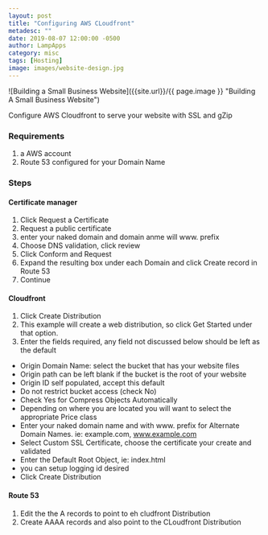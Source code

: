 ```yaml
---
layout: post
title: "Configuring AWS CLoudfront"
metadesc: ""
date: 2019-08-07 12:00:00 -0500
author: LampApps
category: misc
tags: [Hosting]
image: images/website-design.jpg
---
```


![Building a Small Business Website]({{site.url}}/{{ page.image }} "Building A Small Business Website")

Configure AWS Cloudfront to serve your website with SSL and gZip


<!--more-->

### Requirements
1. a AWS account
2. Route 53 configured for your Domain Name

### Steps

#### Certificate manager
1. Click Request a Certificate
2. Request a public certificate
3. enter your naked domain and domain anme will www. prefix
4. Choose DNS validation, click review
5. Click Conform and Request
6. Expand the resulting box under each Domain and click Create record in Route 53
7. Continue



#### Cloudfront
1. Click Create Distribution
2. This example will create a web distribution, so click Get Started under that option.
3. Enter the fields required, any field not discussed below should be left as the default
  * Origin Domain Name: select the bucket that has your website files
  * Origin path can be left blank if the bucket is the root of your website
  * Origin ID self populated, accept this default
  * Do not restrict bucket access (check No)
  * Check Yes for Compress Objects Automatically
  * Depending on where you are located you will want to select the appropriate Price class
  * Enter your naked domain name and with www. prefix for Alternate Domain Names. ie: example.com, www.example.com
  * Select Custom SSL Certificate, choose the certificate your create and validated
  * Enter the Default Root Object, ie: index.html
  * you can setup logging id desired
  * Click Create Distribution

#### Route 53
1. Edit the the A records to point to eh cludfront Distribution
2. Create AAAA records and also point to the CLoudfront Distribution
